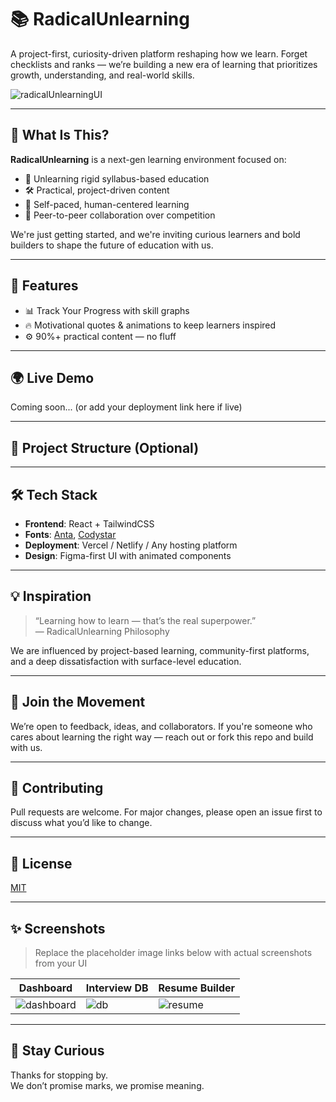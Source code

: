 # 📚 RadicalUnlearning

A project-first, curiosity-driven platform reshaping how we learn. Forget checklists and ranks — we’re building a new era of learning that prioritizes growth, understanding, and real-world skills.

![radicalUnlearningUI](https://github.com/user-attachments/assets/b5720b83-04cb-4446-88d9-f09426bf6301)


---

## 🚀 What Is This?

**RadicalUnlearning** is a next-gen learning environment focused on:

- 🔄 Unlearning rigid syllabus-based education
- 🛠️ Practical, project-driven content
- 🧠 Self-paced, human-centered learning
- 🤝 Peer-to-peer collaboration over competition

We're just getting started, and we're inviting curious learners and bold builders to shape the future of education with us.

---

## 🧩 Features


- 📊 Track Your Progress with skill graphs
- 🔥 Motivational quotes & animations to keep learners inspired
- ⚙️ 90%+ practical content — no fluff

---

## 🌍 Live Demo

Coming soon... (or add your deployment link here if live)

---

## 📂 Project Structure (Optional)



---

## 🛠️ Tech Stack

- **Frontend**: React + TailwindCSS
- **Fonts**: [Anta](https://fonts.google.com/specimen/Anta), [Codystar](https://fonts.google.com/specimen/Codystar)
- **Deployment**: Vercel / Netlify / Any hosting platform
- **Design**: Figma-first UI with animated components

---

## 💡 Inspiration

> “Learning how to learn — that’s the real superpower.”  
> — RadicalUnlearning Philosophy

We are influenced by project-based learning, community-first platforms, and a deep dissatisfaction with surface-level education.

---

## 📣 Join the Movement

We’re open to feedback, ideas, and collaborators. If you're someone who cares about learning the right way — reach out or fork this repo and build with us.

---

## 🤝 Contributing

Pull requests are welcome. For major changes, please open an issue first to discuss what you’d like to change.

---

## 📜 License

[MIT](LICENSE)

---

## ✨ Screenshots

> Replace the placeholder image links below with actual screenshots from your UI

| Dashboard | Interview DB | Resume Builder |
|----------|---------------|----------------|
| ![dashboard](./screens/dashboard.png) | ![db](./screens/interview-db.png) | ![resume](./screens/resume-builder.png) |

---

## 👋 Stay Curious

Thanks for stopping by.  
We don’t promise marks, we promise meaning.


